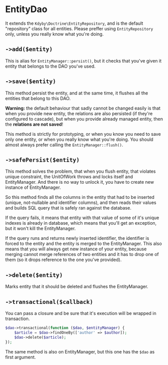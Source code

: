 # EntityDao

It extends the `Kdyby\Doctrine\EntityRepository`, and is the default "repository" class for all entities.
Please preffer using `EntityRepository` only, unless you really know what you're doing.


## `->add($entity)`

This is alias for `EntityManager::persist()`, but it checks that you've given it entity that belongs to the DAO you've used.


## `->save($entity)`

This method persist the entity, and at the same time, it flushes all the entities that belong to this DAO.

**Warning:** the default behaviour that sadly cannot be changed easily is that when you provide new entity,
the relations are also persisted (if they're configured to cascade), but when you provide already managed entity,
then the **relations are not saved**!

This method is strictly for prototyping, or when you know you need to save only one entity, or when you really know what you're doing.
You should almost always prefer calling the `EntityManager::flush()`.


## `->safePersist($entity)`

This method solves the problem, that when you flush entity, that violates unique constraint, the UnitOfWork throws and locks itself and EntityManager.
And there is no way to unlock it, you have to create new instance of EntityManager.

So this method finds all the columns in the entity that had to be inserted (unique, not-nullable and identifier columns),
and then reads their values and builds SQL query that is safely ran against the database.

If the query fails, it means that entity with that value of some of it's unique indexes is already in database,
which means that you'll get an exception, but it won't kill the EntityManager.

If the query runs and returns newly inserted identifier, the identifier is forced to the entity and the entity is merged to the EntityManager.
This also means that you will always get new instance of your entity,
because merging cannot merge references of two entities and it has to drop one of them (so it drops reference to the one you've provided).


## `->delete($entity)`

Marks entity that it should be deleted and flushes the EntityManager.


## `->transactional($callback)`

You can pass a closure and be sure that it's execution will be wrapped in transaction.

```php
$dao->transactional(function ($dao, $entityManager) {
	$article = $dao->findOneBy(['author' => $author]);
	$dao->delete($article);
});
```

The same method is also on EntityManager, but this one has the `$dao` as first argument.
